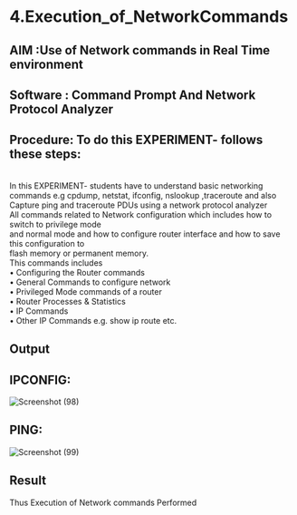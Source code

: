 # 4.Execution_of_NetworkCommands
## AIM :Use of Network commands in Real Time environment
## Software : Command Prompt And Network Protocol Analyzer
## Procedure: To do this EXPERIMENT- follows these steps:
<BR>
In this EXPERIMENT- students have to understand basic networking commands e.g cpdump, netstat, ifconfig, nslookup ,traceroute and also Capture ping and traceroute PDUs using a network protocol analyzer 
<BR>
All commands related to Network configuration which includes how to switch to privilege mode
<BR>
and normal mode and how to configure router interface and how to save this configuration to
<BR>
flash memory or permanent memory.
<BR>
This commands includes
<BR>
• Configuring the Router commands
<BR>
• General Commands to configure network
<BR>
• Privileged Mode commands of a router 
<BR>
• Router Processes & Statistics
<BR>
• IP Commands
<BR>
• Other IP Commands e.g. show ip route etc.
<BR>

## Output
## IPCONFIG:

![Screenshot (98)](https://github.com/user-attachments/assets/dcda3df7-a259-41b9-ac59-1277209d4b58)
## PING:

![Screenshot (99)](https://github.com/user-attachments/assets/dd2924d1-ad49-45fb-b663-bb9dd5f12eae)

## Result
Thus Execution of Network commands Performed 
